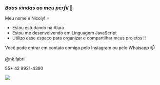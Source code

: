 ### *Boas vindas ao meu perfil* 🤍

Meu nome é Nicoly! ♀️

- Estou estudando na Alura
- Estou me desenvolvendo em Linguagem JavaScript
- Utilizo esse espaço para organizar e compartilhar meus projetos ‼️

Vocẽ pode entrar em contato comigo pelo Instagram ou pelo Whatsapp 📫

@nk.fabri

55+ 42 9921-4390

![](https://media1.tenor.com/m/oWf64o5vKRUAAAAd/disney-aristocats.gif)
